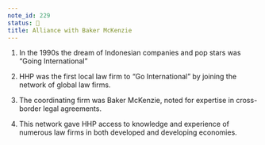```yaml
---
note_id: 229
status: 📝
title: Alliance with Baker McKenzie
---
```


1. In the 1990s the dream of Indonesian companies and pop stars was “Going International”

1. HHP was the first local law firm to “Go International” by joining the network of global law firms.

1. The coordinating firm was Baker McKenzie, noted for expertise in cross-border legal agreements.

1. This network gave HHP access to knowledge and experience of numerous law firms in both developed and developing economies.